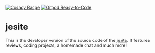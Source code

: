 [![Codacy Badge](https://api.codacy.com/project/badge/Grade/eb9b9b3154dd428ea422614a82006108)](https://www.codacy.com/manual/TheBdouilleur2/jesite?utm_source=github.com&amp;utm_medium=referral&amp;utm_content=TheBdouilleur2/jesite&amp;utm_campaign=Badge_Grade)
[![Gitpod Ready-to-Code](https://img.shields.io/badge/Gitpod-Ready--to--Code-blue?logo=gitpod)](https://gitpod.io/#https://github.com/TheBdouilleur2/jesite) 

# jesite
This is the developer version of the source code of the [jesite](https://je.yo.fr).
It features reviews, coding projects, a homemade chat and much more!
